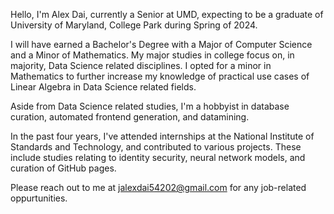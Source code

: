 Hello, I'm Alex Dai, currently a Senior at UMD, expecting to be a graduate of University of Maryland, College Park during Spring of 2024.

I will have earned a Bachelor's Degree with a Major of Computer Science and a Minor of Mathematics.
My major studies in college focus on, in majority, Data Science related disciplines. I opted for a minor in Mathematics to further increase my knowledge of practical use cases of Linear Algebra in Data Science related fields.

Aside from Data Science related studies, I'm a hobbyist in database curation, automated frontend generation, and datamining.

In the past four years, I've attended internships at the National Institute of Standards and Technology, and contributed to various projects. These include studies relating to identity security, neural network models, and curation of GitHub pages.

Please reach out to me at jalexdai54202@gmail.com for any job-related oppurtunities.
